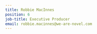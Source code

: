 ```yaml
---
title: Robbie MacInnes
position: 6
job-title: Executive Producer
email: robbie.macinnes@we-are-novel.com
---
```



